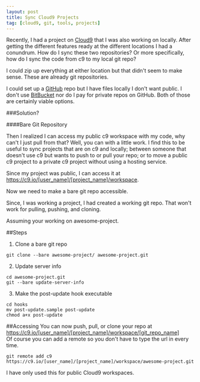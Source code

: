 ```yaml
---
layout: post
title: Sync Cloud9 Projects
tag: [cloud9, git, tools, projects]
---
```


Recently, I had a project on [Cloud9](https://c9.io) that I was also working on locally. After getting the different features ready at the different locations I had a conundrum. How do I sync these two repositories? Or more specifically, how do I sync the code from c9 to my local git repo?  

I could zip up everything at either location but that didn't seem to make sense. These are already git repositories.  

I could set up a [GitHub](https://github.com) repo but I have files locally I don't want public. I don't use [BitBucket](http://bitbucket.com) nor do I pay for private repos on GitHub. Both of those are certainly viable options.  

###Solution?

####Bare Git Repository  

Then I realized I can access my public c9 workspace with my code, why can't I just pull from that? Well, you can with a little work. I find this to be useful to sync projects that are on c9 and locally; between someone that doesn't use c9 but wants to push to or pull your repo; or to move a public c9 project to a private c9 project without using a hosting service.

Since my project was public, I can access it at https://c9.io/[user_name]/[project_name]/workspace.  

Now we need to make a bare git repo accessible.

Since, I was working a project, I had created a working git repo. That won't work for pulling, pushing, and cloning.  

Assuming your working on awesome-project.

##Steps
1. Clone a bare git repo  

```
git clone --bare awesome-project/ awesome-project.git
```

2. Update server info

```
cd awesome-project.git
git --bare update-server-info
```

3. Make the post-update hook executable

```
cd hooks
mv post-update.sample post-update
chmod a+x post-update
```

##Accessing
You can now push, pull, or clone your repo at https://c9.io/[user_name]/[project_name]/workspace/[git_repo_name]  
Of course you can add a remote so you don't have to type the url in every time.
```
git remote add c9 https://c9.io/[user_name]/[project_name]/workspace/awesome-project.git
```

I have only used this for public Cloud9 workspaces.
